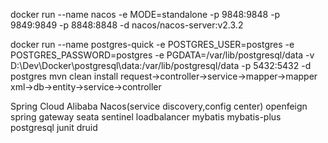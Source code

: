 docker run --name nacos -e MODE=standalone -p 9848:9848 -p 9849:9849 -p 8848:8848 -d nacos/nacos-server:v2.3.2

docker run --name postgres-quick -e POSTGRES_USER=postgres -e POSTGRES_PASSWORD=postgres -e PGDATA=/var/lib/postgresql/data -v D:\Dev\Docker\postgresql\data:/var/lib/postgresql/data -p 5432:5432 -d postgres
mvn clean install
request->controller->service->mapper->mapper xml->db->entity->service->controller

Spring Cloud Alibaba
Nacos(service discovery,config center)
openfeign
spring gateway
seata
sentinel
loadbalancer
mybatis
mybatis-plus
postgresql
junit
druid